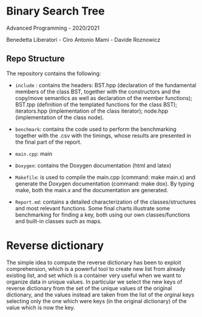 # Binary Search Tree

Advanced Programming - 2020/2021

Benedetta Liberatori - Ciro Antonio Mami - Davide Roznowicz


## Repo Structure

The repository contains the following:

* `include` : contains the headers: BST.hpp (declaration of the fundamental members of the class BST, together with the constructors and the copy/move semantics as well as declaration of the member functions); BST.tpp (definition of the templated functions for the class BST); iterators.hpp (implementation of the class iterator); node.hpp (implementation of the class node).

* `benchmark`: contains the code used to perform the benchmarking together with the .csv with the timings, whose results are presented in the final part of the report.

* `main.cpp`: main

* `Doxygen`: contains the Doxygen documentation (html and latex)

* `Makefile`: is used to compile the main.cpp (command: make main.x) and generate the Doxygen documentation (command: make dox). By typing make, both the main.x and the documentation are generated.

* `Report.md`: contains a detailed characterization of the classes/structures and most relevant functions. Some final charts illustrate some benchmarking for finding a key, both using our own classes/functions and built-in classes such as maps.


# Reverse dictionary

The simple idea to compute the reverse dictionary has been to exploit comprehension, which is a powerful tool to create new list from already existing list, and set which is a container very useful when we want to organize data in unique values. In particular we select the new keys of reverse dictionary from the set of the unique values of the original dictionary, and the values instead are taken from the list of the orginal keys selecting only the one which were keys (in the original dictionary) of the value which is now the key.
